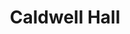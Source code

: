 ---
categories:
- '1990'
events:
- audio_id: null
  building: Caldwell Hall
  categories: caldwell-hall
  description: The CHASS Multi-Cultural Association for Students was established.
  event_decade: '1990'
  event_id: '32'
  excerpt: The CHASS Multi-Cultural Association for Students was established.
  iiif_crop: null
  image id (orig): funk_caldwellHall
  image_caption: null
  image_id: funk_caldwellHall
  image_type: null
  redirect_from: null
  start_date: 01/01/1996
  title: CHASSMAS
  year: '1996'
lat: '35.7868'
layout: post
lng: '-78.665802'
order: 17
permalink: places/caldwell-hall/
place: caldwell-hall
title: Caldwell Hall

---